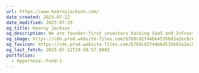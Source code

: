 ```yaml
---
url: https://www.kearnyjackson.com/
date_created: 2025-07-22
date_modified: 2025-07-29
og_title: Kearny Jackson
og_description: We are founder-first investors backing SaaS and Infrastructure startups at the earliest stages
og_image: https://cdn.prod.website-files.com/6769cd2f44bb4535b03a2ec8/676acf3e4b695eee1c9c83d3_open-graph-kearny-jackson.jpg
og_favicon: https://cdn.prod.website-files.com/6769cd2f44bb4535b03a2ec8/676ad00dc3b662005e50da1a_favicon-kearny-jackson-logo.jpg
og_last_fetch: 2025-07-22T19:58:57.609Z
portfolios:
  - Hypernova--Fund-1
---
```

